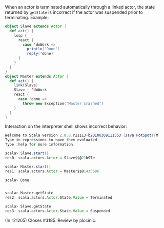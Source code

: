 When an actor is terminated automatically through a linked actor, the state returned by `getState` is incorrect if the actor was suspended prior to terminating. Example:

```scala
object Slave extends Actor {
  def act() {
    loop {
      react {
        case 'doWork =>
          println("Done")
          reply('done)
      }
    }
  }
}
object Master extends Actor {
  def act() {
    link(Slave)
    Slave ! 'doWork
    react {
      case 'done =>
        throw new Exception("Master crashed")
    }
  }
}
```

Interaction on the interpreter shell shows incorrect behavior:
```scala
Welcome to Scala version 2.8.0.r21113-b20100309111553 (Java HotSpot(TM) Server VM, Java 1.6.0_16).
Type in expressions to have them evaluated.
Type :help for more information.

scala> Slave.start()
res0: scala.actors.Actor = Slave$$@21b97e

scala> Master.start()
res1: scala.actors.Actor = Master$$@1435686

scala> Done


scala> Master.getState
res2: scala.actors.Actor.State.Value = Terminated

scala> Slave.getState 
res3: scala.actors.Actor.State.Value = Suspended
```
(In r21205) Closes #3185. Review by plocinic.
